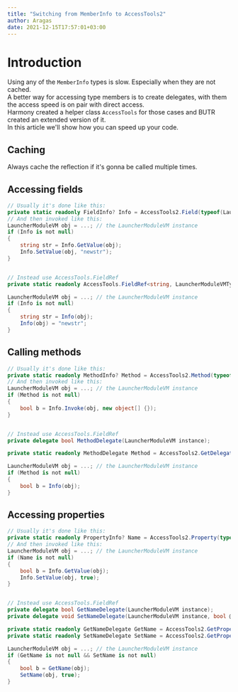 ```yaml
---
title: "Switching from MemberInfo to AccessTools2"
author: Aragas
date: 2021-12-15T17:57:01+03:00
---
```


# Introduction
Using any of the `MemberInfo` types is slow. Especially when they are not cached.  
A better way for accessing type members is to create delegates, with them the access speed is on pair with direct access.  
Harmony created a helper class `AccessTools` for those cases and BUTR created an extended version of it.  
In this article we'll show how you can speed up your code.

## Caching
Always cache the reflection if it's gonna be called multiple times.

## Accessing fields
```csharp
// Usually it's done like this:
private static readonly FieldInfo? Info = AccessTools2.Field(typeof(LauncherModuleVM), "Info");
// And then invoked like this:
LauncherModuleVM obj = ...; // the LauncherModuleVM instance
if (Info is not null)
{
    string str = Info.GetValue(obj);
    Info.SetValue(obj, "newstr");
}


// Instead use AccessTools.FieldRef
private static readonly AccessTools.FieldRef<string, LauncherModuleVMType>? Info = AccessTools2.FieldRefAccess<string, LauncherModuleVMType>("Info");

LauncherModuleVM obj = ...; // the LauncherModuleVM instance
if (Info is not null)
{
    string str = Info(obj);
    Info(obj) = "newstr";
}
```
## Calling methods
```csharp
// Usually it's done like this:
private static readonly MethodInfo? Method = AccessTools2.Method(typeof(LauncherModuleVM), "Method");
// And then invoked like this:
LauncherModuleVM obj = ...; // the LauncherModuleVM instance
if (Method is not null)
{
    bool b = Info.Invoke(obj, new object[] {});
}


// Instead use AccessTools.FieldRef
private delegate bool MethodDelegate(LauncherModuleVM instance);

private static readonly MethodDelegate Method = AccessTools2.GetDelegate<MethodDelegate>(typeof(LauncherModuleVM), "Method");

LauncherModuleVM obj = ...; // the LauncherModuleVM instance
if (Method is not null)
{
    bool b = Info(obj);
}
```

## Accessing properties
```csharp
// Usually it's done like this:
private static readonly PropertyInfo? Name = AccessTools2.Property(typeof(LauncherModuleVM), "Name");
// And then invoked like this:
LauncherModuleVM obj = ...; // the LauncherModuleVM instance
if (Name is not null)
{
    bool b = Info.GetValue(obj);
    Info.SetValue(obj, true);
}


// Instead use AccessTools.FieldRef
private delegate bool GetNameDelegate(LauncherModuleVM instance);
private delegate void SetNameDelegate(LauncherModuleVM instance, bool @value);

private static readonly GetNameDelegate GetName = AccessTools2.GetPropertyGetterDelegate<GetNameDelegate>(typeof(LauncherModuleVM), "Name");
private static readonly SetNameDelegate SetName = AccessTools2.GetPropertySetterDelegate<SetNameDelegate>(typeof(LauncherModuleVM), "Name");

LauncherModuleVM obj = ...; // the LauncherModuleVM instance
if (GetName is not null && SetName is not null)
{
    bool b = GetName(obj);
    SetName(obj, true);
}
```
